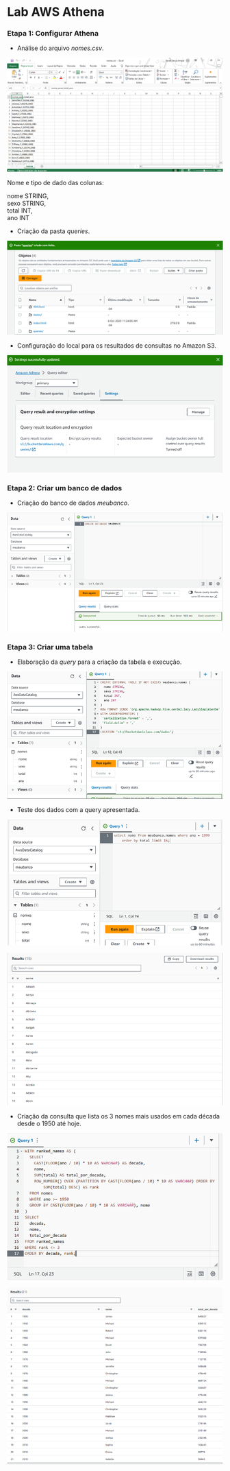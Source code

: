 # Lab AWS Athena

### Etapa 1: Configurar Athena

* Análise do arquivo *nomes.csv*.

![nomes.csv](./img_Athena/1.png)

Nome e tipo de dado das colunas:

nome STRING,\
sexo STRING,\
total INT,\
ano INT

* Criação da pasta *queries*.

![Pasta queries](./img_Athena/2.png)

* Configuração do local para os resultados de consultas no Amazon S3.

![Configuração local para resultados das consultas](./img_Athena/3.png)

### Etapa 2: Criar um banco de dados

* Criação do banco de dados *meubanco*.

![Criação meubanco](./img_Athena/4.png)

### Etapa 3: Criar uma tabela

* Elaboração da *query* para a criação da tabela e execução.

![Criação tabela](./img_Athena/5.png)

* Teste dos dados com a query apresentada.

![query](./img_Athena/6.png)

![resultado](./img_Athena/7.png)

* Criação da consulta que lista os 3 nomes mais usados em cada década desde o 1950 até hoje.

![query](./img_Athena/8.png)

![resultado](./img_Athena/9.png)